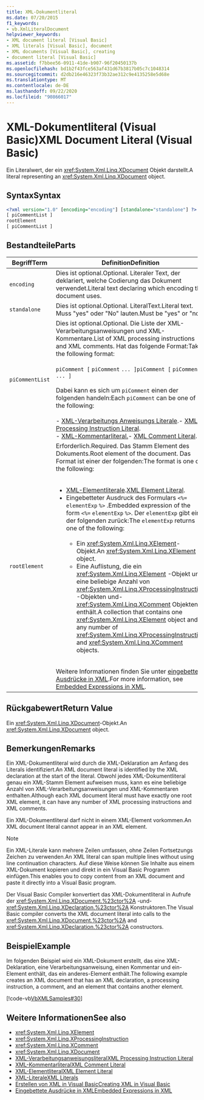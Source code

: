 ```yaml
---
title: XML-Dokumentliteral
ms.date: 07/20/2015
f1_keywords:
- vb.XmlLiteralDocument
helpviewer_keywords:
- XML document literal [Visual Basic]
- XML literals [Visual Basic], document
- XML documents [Visual Basic], creating
- document literal [Visual Basic]
ms.assetid: f7bbee56-0911-41de-b907-96f20450137b
ms.openlocfilehash: bd1b2f43fce563af431d67b3817b05c7c1048314
ms.sourcegitcommit: d2db216e46323f73b32ae312c9e4135258e5d68e
ms.translationtype: MT
ms.contentlocale: de-DE
ms.lasthandoff: 09/22/2020
ms.locfileid: "90866017"
---
```

# <a name="xml-document-literal-visual-basic"></a><span data-ttu-id="f0449-102">XML-Dokumentliteral (Visual Basic)</span><span class="sxs-lookup"><span data-stu-id="f0449-102">XML Document Literal (Visual Basic)</span></span>

<span data-ttu-id="f0449-103">Ein Literalwert, der ein <xref:System.Xml.Linq.XDocument> Objekt darstellt.</span><span class="sxs-lookup"><span data-stu-id="f0449-103">A literal representing an <xref:System.Xml.Linq.XDocument> object.</span></span>  
  
## <a name="syntax"></a><span data-ttu-id="f0449-104">Syntax</span><span class="sxs-lookup"><span data-stu-id="f0449-104">Syntax</span></span>  
  
```xml  
<?xml version="1.0" [encoding="encoding"] [standalone="standalone"] ?>  
[ piCommentList ]  
rootElement  
[ piCommentList ]  
```  
  
## <a name="parts"></a><span data-ttu-id="f0449-105">Bestandteile</span><span class="sxs-lookup"><span data-stu-id="f0449-105">Parts</span></span>  
  
|<span data-ttu-id="f0449-106">Begriff</span><span class="sxs-lookup"><span data-stu-id="f0449-106">Term</span></span>|<span data-ttu-id="f0449-107">Definition</span><span class="sxs-lookup"><span data-stu-id="f0449-107">Definition</span></span>|  
|---|---|  
|`encoding`|<span data-ttu-id="f0449-108">Dies ist optional.</span><span class="sxs-lookup"><span data-stu-id="f0449-108">Optional.</span></span> <span data-ttu-id="f0449-109">Literaler Text, der deklariert, welche Codierung das Dokument verwendet.</span><span class="sxs-lookup"><span data-stu-id="f0449-109">Literal text declaring which encoding the document uses.</span></span>|  
|`standalone`|<span data-ttu-id="f0449-110">Dies ist optional.</span><span class="sxs-lookup"><span data-stu-id="f0449-110">Optional.</span></span> <span data-ttu-id="f0449-111">LiteralText.</span><span class="sxs-lookup"><span data-stu-id="f0449-111">Literal text.</span></span> <span data-ttu-id="f0449-112">Muss "yes" oder "No" lauten.</span><span class="sxs-lookup"><span data-stu-id="f0449-112">Must be "yes" or "no".</span></span>|  
|`piCommentList`|<span data-ttu-id="f0449-113">Dies ist optional.</span><span class="sxs-lookup"><span data-stu-id="f0449-113">Optional.</span></span> <span data-ttu-id="f0449-114">Die Liste der XML-Verarbeitungsanweisungen und XML-Kommentare.</span><span class="sxs-lookup"><span data-stu-id="f0449-114">List of XML processing instructions and XML comments.</span></span> <span data-ttu-id="f0449-115">Hat das folgende Format:</span><span class="sxs-lookup"><span data-stu-id="f0449-115">Takes the following format:</span></span><br /><br /> <span data-ttu-id="f0449-116">`piComment [` `piComment` `... ]`</span><span class="sxs-lookup"><span data-stu-id="f0449-116">`piComment [` `piComment` `... ]`</span></span><br /><br /> <span data-ttu-id="f0449-117">Dabei kann es sich um `piComment` einen der folgenden handeln:</span><span class="sxs-lookup"><span data-stu-id="f0449-117">Each `piComment` can be one of the following:</span></span><br /><br /> <span data-ttu-id="f0449-118">-   [XML-Verarbeitungs Anweisungs Literale](xml-processing-instruction-literal.md).</span><span class="sxs-lookup"><span data-stu-id="f0449-118">-   [XML Processing Instruction Literal](xml-processing-instruction-literal.md).</span></span><br /><span data-ttu-id="f0449-119">-   [XML-Kommentarliteral.](xml-comment-literal.md)</span><span class="sxs-lookup"><span data-stu-id="f0449-119">-   [XML Comment Literal](xml-comment-literal.md).</span></span>|  
|`rootElement`|<span data-ttu-id="f0449-120">Erforderlich.</span><span class="sxs-lookup"><span data-stu-id="f0449-120">Required.</span></span> <span data-ttu-id="f0449-121">Das Stamm Element des Dokuments.</span><span class="sxs-lookup"><span data-stu-id="f0449-121">Root element of the document.</span></span> <span data-ttu-id="f0449-122">Das Format ist einer der folgenden:</span><span class="sxs-lookup"><span data-stu-id="f0449-122">The format is one of the following:</span></span><br /><br /> <ul><li><span data-ttu-id="f0449-123">[XML-Elementliterale](xml-element-literal.md).</span><span class="sxs-lookup"><span data-stu-id="f0449-123">[XML Element Literal](xml-element-literal.md).</span></span></li><li><span data-ttu-id="f0449-124">Eingebetteter Ausdruck des Formulars `<%=` `elementExp` `%>` .</span><span class="sxs-lookup"><span data-stu-id="f0449-124">Embedded expression of the form `<%=` `elementExp` `%>`.</span></span> <span data-ttu-id="f0449-125">Der `elementExp` gibt eine der folgenden zurück:</span><span class="sxs-lookup"><span data-stu-id="f0449-125">The `elementExp` returns one of the following:</span></span><br /><br /> <ul><li><span data-ttu-id="f0449-126">Ein <xref:System.Xml.Linq.XElement>-Objekt.</span><span class="sxs-lookup"><span data-stu-id="f0449-126">An <xref:System.Xml.Linq.XElement> object.</span></span></li><li><span data-ttu-id="f0449-127">Eine Auflistung, die ein <xref:System.Xml.Linq.XElement> -Objekt und eine beliebige Anzahl von <xref:System.Xml.Linq.XProcessingInstruction> -Objekten und- <xref:System.Xml.Linq.XComment> Objekten enthält.</span><span class="sxs-lookup"><span data-stu-id="f0449-127">A collection that contains one <xref:System.Xml.Linq.XElement> object and any number of <xref:System.Xml.Linq.XProcessingInstruction> and <xref:System.Xml.Linq.XComment> objects.</span></span></li></ul></li></ul><br /> <span data-ttu-id="f0449-128">Weitere Informationen finden Sie unter [eingebettete Ausdrücke in XML](../../programming-guide/language-features/xml/embedded-expressions-in-xml.md).</span><span class="sxs-lookup"><span data-stu-id="f0449-128">For more information, see [Embedded Expressions in XML](../../programming-guide/language-features/xml/embedded-expressions-in-xml.md).</span></span>|  
  
## <a name="return-value"></a><span data-ttu-id="f0449-129">Rückgabewert</span><span class="sxs-lookup"><span data-stu-id="f0449-129">Return Value</span></span>  

 <span data-ttu-id="f0449-130">Ein <xref:System.Xml.Linq.XDocument>-Objekt.</span><span class="sxs-lookup"><span data-stu-id="f0449-130">An <xref:System.Xml.Linq.XDocument> object.</span></span>  
  
## <a name="remarks"></a><span data-ttu-id="f0449-131">Bemerkungen</span><span class="sxs-lookup"><span data-stu-id="f0449-131">Remarks</span></span>  

 <span data-ttu-id="f0449-132">Ein XML-Dokumentliteral wird durch die XML-Deklaration am Anfang des Literals identifiziert.</span><span class="sxs-lookup"><span data-stu-id="f0449-132">An XML document literal is identified by the XML declaration at the start of the literal.</span></span> <span data-ttu-id="f0449-133">Obwohl jedes XML-Dokumentliteral genau ein XML-Stamm Element aufweisen muss, kann es eine beliebige Anzahl von XML-Verarbeitungsanweisungen und XML-Kommentaren enthalten.</span><span class="sxs-lookup"><span data-stu-id="f0449-133">Although each XML document literal must have exactly one root XML element, it can have any number of XML processing instructions and XML comments.</span></span>  
  
 <span data-ttu-id="f0449-134">Ein XML-Dokumentliteral darf nicht in einem XML-Element vorkommen.</span><span class="sxs-lookup"><span data-stu-id="f0449-134">An XML document literal cannot appear in an XML element.</span></span>  
  
> [!NOTE]
> <span data-ttu-id="f0449-135">Ein XML-Literale kann mehrere Zeilen umfassen, ohne Zeilen Fortsetzungs Zeichen zu verwenden.</span><span class="sxs-lookup"><span data-stu-id="f0449-135">An XML literal can span multiple lines without using line continuation characters.</span></span> <span data-ttu-id="f0449-136">Auf diese Weise können Sie Inhalte aus einem XML-Dokument kopieren und direkt in ein Visual Basic Programm einfügen.</span><span class="sxs-lookup"><span data-stu-id="f0449-136">This enables you to copy content from an XML document and paste it directly into a Visual Basic program.</span></span>  
  
 <span data-ttu-id="f0449-137">Der Visual Basic Compiler konvertiert das XML-Dokumentliteral in Aufrufe der <xref:System.Xml.Linq.XDocument.%23ctor%2A> -und- <xref:System.Xml.Linq.XDeclaration.%23ctor%2A> Konstruktoren.</span><span class="sxs-lookup"><span data-stu-id="f0449-137">The Visual Basic compiler converts the XML document literal into calls to the <xref:System.Xml.Linq.XDocument.%23ctor%2A> and <xref:System.Xml.Linq.XDeclaration.%23ctor%2A> constructors.</span></span>  
  
## <a name="example"></a><span data-ttu-id="f0449-138">Beispiel</span><span class="sxs-lookup"><span data-stu-id="f0449-138">Example</span></span>  

 <span data-ttu-id="f0449-139">Im folgenden Beispiel wird ein XML-Dokument erstellt, das eine XML-Deklaration, eine Verarbeitungsanweisung, einen Kommentar und ein-Element enthält, das ein anderes-Element enthält.</span><span class="sxs-lookup"><span data-stu-id="f0449-139">The following example creates an XML document that has an XML declaration, a processing instruction, a comment, and an element that contains another element.</span></span>  
  
 [!code-vb[VbXMLSamples#30](~/samples/snippets/visualbasic/VS_Snippets_VBCSharp/VbXMLSamples/VB/XMLSamples13.vb#30)]  
  
## <a name="see-also"></a><span data-ttu-id="f0449-140">Weitere Informationen</span><span class="sxs-lookup"><span data-stu-id="f0449-140">See also</span></span>

- <xref:System.Xml.Linq.XElement>
- <xref:System.Xml.Linq.XProcessingInstruction>
- <xref:System.Xml.Linq.XComment>
- <xref:System.Xml.Linq.XDocument>
- [<span data-ttu-id="f0449-141">XML-Verarbeitungsanweisungsliteral</span><span class="sxs-lookup"><span data-stu-id="f0449-141">XML Processing Instruction Literal</span></span>](xml-processing-instruction-literal.md)
- [<span data-ttu-id="f0449-142">XML-Kommentarliteral</span><span class="sxs-lookup"><span data-stu-id="f0449-142">XML Comment Literal</span></span>](xml-comment-literal.md)
- [<span data-ttu-id="f0449-143">XML-Elementliteral</span><span class="sxs-lookup"><span data-stu-id="f0449-143">XML Element Literal</span></span>](xml-element-literal.md)
- [<span data-ttu-id="f0449-144">XML-Literale</span><span class="sxs-lookup"><span data-stu-id="f0449-144">XML Literals</span></span>](index.md)
- [<span data-ttu-id="f0449-145">Erstellen von XML in Visual Basic</span><span class="sxs-lookup"><span data-stu-id="f0449-145">Creating XML in Visual Basic</span></span>](../../programming-guide/language-features/xml/creating-xml.md)
- [<span data-ttu-id="f0449-146">Eingebettete Ausdrücke in XML</span><span class="sxs-lookup"><span data-stu-id="f0449-146">Embedded Expressions in XML</span></span>](../../programming-guide/language-features/xml/embedded-expressions-in-xml.md)
